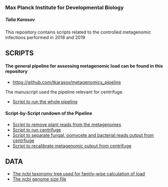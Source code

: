 ### Max Planck Institute for Developmental Biology
##### Talia Karasov
This repository contains scripts related to the controlled metagenomic infections performed in 2018 and 2019

## SCRIPTS
#### The general pipeline for assessing metagenomic load can be found in this repository
* https://github.com/tkarasov/metagenomics_pipeline

The manuscript used the pipeline relevant for centrifuge. 
* [Script to run the whole pipeline](https://github.com/tkarasov/metagenomics_pipeline/blob/master/centrifuge/centrifuge_total_pipeline.sh)

#### Script-by-Script rundown of the Pipeline
* [Script to remove plant reads from the metagenomes](https://github.com/tkarasov/metagenomics_pipeline/blob/master/centrifuge/run_plantRemoval_tlk_centrifuge.sh)
* [Script to run centrifuge](https://github.com/tkarasov/metagenomics_pipeline/blob/master/centrifuge/centrifuge_db.sh)
* [Script to separate fungal, oomycete and bacterial reads output from centrfiuge](https://github.com/tkarasov/metagenomics_pipeline/blob/master/centrifuge/classify_eukaryote_prokaryote.py)
* [Script to recalibrate metagenomic output from centrifuge](https://github.com/tkarasov/metagenomics_pipeline/blob/master/centrifuge/recalibrate_metagenome_table_centrifuge.py)

## DATA
* [The ncbi taxonomy tree used for family-wise calculation of load](https://github.com/tkarasov/metagenomics_pipeline/blob/master/data/megan_genus_tree_10_2_2018.tre)
* [The ncbi genome size file](https://github.com/tkarasov/metagenomics_pipeline/blob/master/data/genomes.csv)
